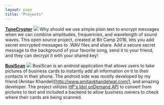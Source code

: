 ```yaml
---
layout: page
title: "Projects"
---
```

**[TuneCrypter](http://devpost.com/software/tunecrypter-bitcamp16)**
<img src="http://i.imgur.com/SLLAYvW.png"/>
Why should we use simple plain text to encrypt messages when we can combine amplitudes, frequencies, and wavelength of sound waves.  This open source project, created at Bit Camp 2016, lets you add secret encrypted messages to .WAV files and share.  Add a secure secret message to the background of your favorite song, send it to your friend, and they can decrypt it with your shared key!

**[BusiScan](https://github.com/BusyScanner/BusiScan-Android)**
<img src="http://static1.squarespace.com/static/55c59574e4b00ba930e985e2/55c95ebce4b03c399626525c/55c95ebde4b04eba929616e5/1439260350523/Busiscan.jpg?format=300w"/>
BusiScan is an android application that allows users to take pictures of business cards to instantly add all information on it to their contacts in their phone.  The android side was mostly developed by my friend (Amitav Khandel)[http://www.amitavkhandelwal.com/], and amazing developer.  The project utilizes [HP's Idol onDemand API](https://dev.havenondemand.com/apis) to convert from pictures to text and included a backend to allow business owners to check where their cards are being scanned.

